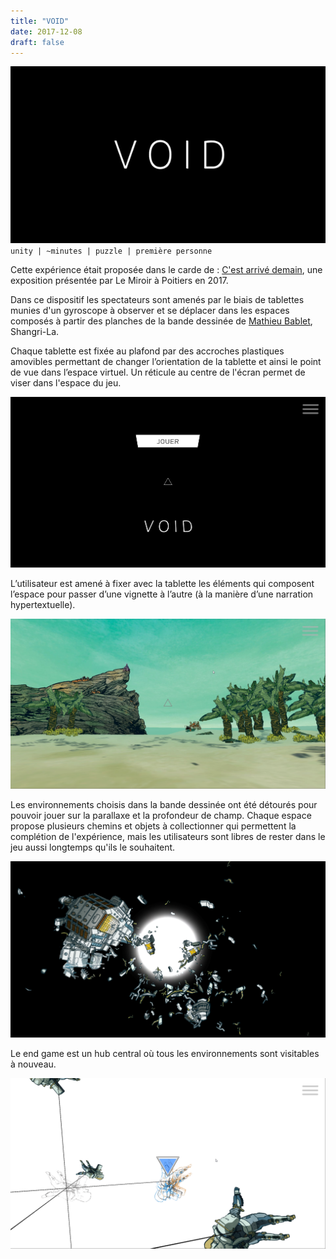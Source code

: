 ```yaml
---
title: "VOID"
date: 2017-12-08
draft: false
---
```

![VOID](./images/VOID.gif#half)
`unity | ~minutes | puzzle | première personne`

Cette expérience était proposée dans le carde de : [C'est arrivé demain](https://www.poitiers.fr/cest-arrive-demain-la-bd-de-sf-envahit-poitiers-episode-1-planches-dessins-et-objets-de-collections), une exposition présentée par Le Miroir à Poitiers en 2017.

Dans ce dispositif les spectateurs sont amenés par le biais de tablettes munies d'un gyroscope à observer et se déplacer dans les espaces composés à partir des planches de la bande dessinée de [Mathieu Bablet](https://mathieubablet.ultra-book.com/), Shangri-La.

Chaque tablette est fixée au plafond par des accroches plastiques amovibles permettant de changer l’orientation de la tablette et ainsi le point de vue dans l’espace virtuel.
Un réticule au centre de l'écran permet de viser dans l'espace du jeu.

![menu](./images/menu.png)

L’utilisateur est amené à fixer avec la tablette les éléments qui composent l’espace pour passer d’une vignette à l’autre (à la manière d’une narration hypertextuelle). 

![réticule](./images/plage_vert_reticule.jpg)

Les environnements choisis dans la bande dessinée ont été détourés pour pouvoir jouer sur la parallaxe et la profondeur de champ.
Chaque espace propose plusieurs chemins et objets à collectionner qui permettent la complétion de l'expérience, mais les utilisateurs sont libres de rester dans le jeu aussi longtemps qu'ils le souhaitent.

![espace](./images/space_dark.png)

Le end game est un hub central où tous les environnements sont visitables à nouveau.

![end game](./images/end_game_void.png)